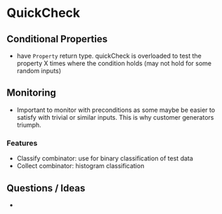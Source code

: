 # QuickCheck

## Conditional Properties
- have `Property` return type. quickCheck is overloaded to test the property X times where the condition holds (may not hold for some random inputs)

## Monitoring
- Important to monitor with preconditions as some maybe be easier to satisfy with trivial or similar inputs. This is why customer generators triumph.

### Features
- Classify combinator: use for binary classification of test data
- Collect combinator: histogram classification

## Questions / Ideas
- 
